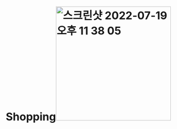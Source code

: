 # Shopping<img width="300" alt="스크린샷 2022-07-19 오후 11 38 05" src="https://user-images.githubusercontent.com/44957712/179777785-26cc590d-9c04-43f3-ab30-2dc888918a12.png">
